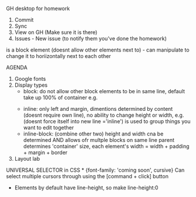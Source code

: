 GH desktop for homework
1. Commit
2. Sync
3. View on GH (Make sure it is there)
4. Issues - New issue (to notify them you've done the homework)



<div></div> is a block element (doesnt allow other elements next to) - can manipulate to change it to horiizontally next to each other

AGENDA
1. Google fonts
2. Display types
	- block: do not allow other block elements to be in same line, default take up 100% of container e.g. <p></p>
	- inline: only left and margin, dimentions determined by content (doesnt require own line), no ability to change height or width, e.g. <a></a><span></span> (doesnt force itself into new line ='inline') <span></span> is used to group things you want to edit together
	- inline-block: (combine other two) height and width cna be determined AND allows ofr multple blocks on same line parent determines 'container' size, each element's width = width + padding + margin + border
3. Layout lab



UNIVERSAL SELECTOR in CSS * {font-family: 'coming soon', cursive}
Can select multiple cursors through using the [command + click] button
- Elements by default have line-height, so make line-height:0